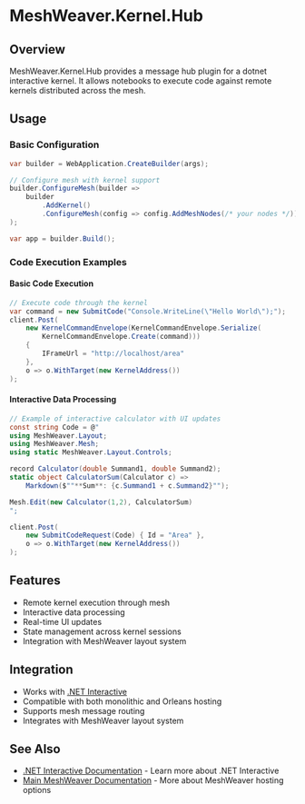 # MeshWeaver.Kernel.Hub

## Overview
MeshWeaver.Kernel.Hub provides a message hub plugin for a dotnet interactive kernel. It allows notebooks to execute code against remote kernels distributed across the mesh.

## Usage

### Basic Configuration
```csharp
var builder = WebApplication.CreateBuilder(args);

// Configure mesh with kernel support
builder.ConfigureMesh(builder => 
    builder
        .AddKernel()
        .ConfigureMesh(config => config.AddMeshNodes(/* your nodes */))
);

var app = builder.Build();

```

### Code Execution Examples

#### Basic Code Execution
```csharp
// Execute code through the kernel
var command = new SubmitCode("Console.WriteLine(\"Hello World\");");
client.Post(
    new KernelCommandEnvelope(KernelCommandEnvelope.Serialize(
        KernelCommandEnvelope.Create(command)))
    {
        IFrameUrl = "http://localhost/area"
    },
    o => o.WithTarget(new KernelAddress())
);
```

#### Interactive Data Processing
```csharp
// Example of interactive calculator with UI updates
const string Code = @"
using MeshWeaver.Layout;
using MeshWeaver.Mesh;
using static MeshWeaver.Layout.Controls;

record Calculator(double Summand1, double Summand2);
static object CalculatorSum(Calculator c) => 
    Markdown($""**Sum**: {c.Summand1 + c.Summand2}"");

Mesh.Edit(new Calculator(1,2), CalculatorSum)
";

client.Post(
    new SubmitCodeRequest(Code) { Id = "Area" },
    o => o.WithTarget(new KernelAddress())
);
```

## Features
- Remote kernel execution through mesh
- Interactive data processing
- Real-time UI updates
- State management across kernel sessions
- Integration with MeshWeaver layout system

## Integration
- Works with [.NET Interactive](https://github.com/dotnet/interactive)
- Compatible with both monolithic and Orleans hosting
- Supports mesh message routing
- Integrates with MeshWeaver layout system

## See Also
- [.NET Interactive Documentation](https://github.com/dotnet/interactive) - Learn more about .NET Interactive
- [Main MeshWeaver Documentation](../../Readme.md) - More about MeshWeaver hosting options
